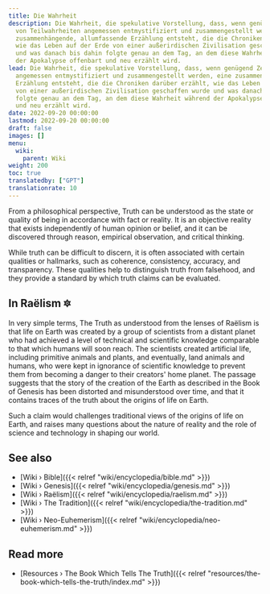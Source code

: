 ```yaml
---
title: Die Wahrheit
description: Die Wahrheit, die spekulative Vorstellung, dass, wenn genügend Zeichen
  von Teilwahrheiten angemessen entmystifiziert und zusammengestellt werden, eine
  zusammenhängende, allumfassende Erzählung entsteht, die die Chroniken darüber erzählt,
  wie das Leben auf der Erde von einer außerirdischen Zivilisation geschaffen wurde
  und was danach bis dahin folgte genau an dem Tag, an dem diese Wahrheit während
  der Apokalypse offenbart und neu erzählt wird.
lead: Die Wahrheit, die spekulative Vorstellung, dass, wenn genügend Zeichen von Teilwahrheiten
  angemessen entmystifiziert und zusammengestellt werden, eine zusammenhängende, allumfassende
  Erzählung entsteht, die die Chroniken darüber erzählt, wie das Leben auf der Erde
  von einer außerirdischen Zivilisation geschaffen wurde und was danach bis dahin
  folgte genau an dem Tag, an dem diese Wahrheit während der Apokalypse offenbart
  und neu erzählt wird.
date: 2022-09-20 00:00:00
lastmod: 2022-09-20 00:00:00
draft: false
images: []
menu:
  wiki:
    parent: Wiki
weight: 200
toc: true
translatedby: ["GPT"]
translationrate: 10
---
```


From a philosophical perspective, Truth can be understood as the state or quality of being in accordance with fact or reality. It is an objective reality that exists independently of human opinion or belief, and it can be discovered through reason, empirical observation, and critical thinking.

While truth can be difficult to discern, it is often associated with certain qualities or hallmarks, such as coherence, consistency, accuracy, and transparency. These qualities help to distinguish truth from falsehood, and they provide a standard by which truth claims can be evaluated.

## In Raëlism 🔯

In very simple terms, The Truth as understood from the lenses of Raëlism is that life on Earth was created by a group of scientists from a distant planet who had achieved a level of technical and scientific knowledge comparable to that which humans will soon reach. The scientists created artificial life, including primitive animals and plants, and eventually, land animals and humans, who were kept in ignorance of scientific knowledge to prevent them from becoming a danger to their creators' home planet. The passage suggests that the story of the creation of the Earth as described in the Book of Genesis has been distorted and misunderstood over time, and that it contains traces of the truth about the origins of life on Earth.

Such a claim would challenges traditional views of the origins of life on Earth, and raises many questions about the nature of reality and the role of science and technology in shaping our world.

## See also

- [Wiki › Bible]({{< relref "wiki/encyclopedia/bible.md" >}})
- [Wiki › Genesis]({{< relref "wiki/encyclopedia/genesis.md" >}})
- [Wiki › Raëlism]({{< relref "wiki/encyclopedia/raelism.md" >}})
- [Wiki › The Tradition]({{< relref "wiki/encyclopedia/the-tradition.md" >}})
- [Wiki › Neo-Euhemerism]({{< relref "wiki/encyclopedia/neo-euhemerism.md" >}})

## Read more

- [Resources › The Book Which Tells The Truth]({{< relref "resources/the-book-which-tells-the-truth/index.md" >}})
